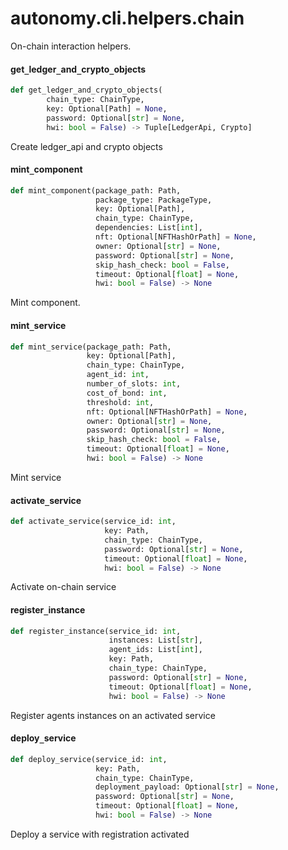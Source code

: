 <a id="autonomy.cli.helpers.chain"></a>

# autonomy.cli.helpers.chain

On-chain interaction helpers.

<a id="autonomy.cli.helpers.chain.get_ledger_and_crypto_objects"></a>

#### get`_`ledger`_`and`_`crypto`_`objects

```python
def get_ledger_and_crypto_objects(
        chain_type: ChainType,
        key: Optional[Path] = None,
        password: Optional[str] = None,
        hwi: bool = False) -> Tuple[LedgerApi, Crypto]
```

Create ledger_api and crypto objects

<a id="autonomy.cli.helpers.chain.mint_component"></a>

#### mint`_`component

```python
def mint_component(package_path: Path,
                   package_type: PackageType,
                   key: Optional[Path],
                   chain_type: ChainType,
                   dependencies: List[int],
                   nft: Optional[NFTHashOrPath] = None,
                   owner: Optional[str] = None,
                   password: Optional[str] = None,
                   skip_hash_check: bool = False,
                   timeout: Optional[float] = None,
                   hwi: bool = False) -> None
```

Mint component.

<a id="autonomy.cli.helpers.chain.mint_service"></a>

#### mint`_`service

```python
def mint_service(package_path: Path,
                 key: Optional[Path],
                 chain_type: ChainType,
                 agent_id: int,
                 number_of_slots: int,
                 cost_of_bond: int,
                 threshold: int,
                 nft: Optional[NFTHashOrPath] = None,
                 owner: Optional[str] = None,
                 password: Optional[str] = None,
                 skip_hash_check: bool = False,
                 timeout: Optional[float] = None,
                 hwi: bool = False) -> None
```

Mint service

<a id="autonomy.cli.helpers.chain.activate_service"></a>

#### activate`_`service

```python
def activate_service(service_id: int,
                     key: Path,
                     chain_type: ChainType,
                     password: Optional[str] = None,
                     timeout: Optional[float] = None,
                     hwi: bool = False) -> None
```

Activate on-chain service

<a id="autonomy.cli.helpers.chain.register_instance"></a>

#### register`_`instance

```python
def register_instance(service_id: int,
                      instances: List[str],
                      agent_ids: List[int],
                      key: Path,
                      chain_type: ChainType,
                      password: Optional[str] = None,
                      timeout: Optional[float] = None,
                      hwi: bool = False) -> None
```

Register agents instances on an activated service

<a id="autonomy.cli.helpers.chain.deploy_service"></a>

#### deploy`_`service

```python
def deploy_service(service_id: int,
                   key: Path,
                   chain_type: ChainType,
                   deployment_payload: Optional[str] = None,
                   password: Optional[str] = None,
                   timeout: Optional[float] = None,
                   hwi: bool = False) -> None
```

Deploy a service with registration activated

